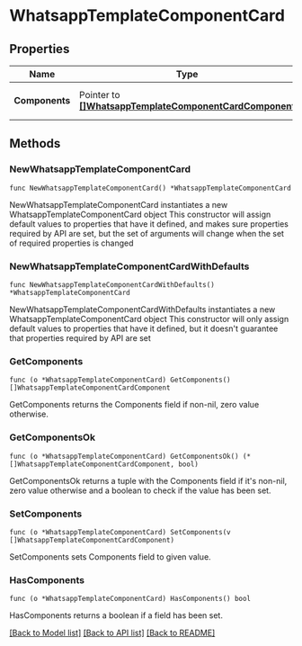 # WhatsappTemplateComponentCard

## Properties

Name | Type | Description | Notes
------------ | ------------- | ------------- | -------------
**Components** | Pointer to [**[]WhatsappTemplateComponentCardComponent**](WhatsappTemplateComponentCardComponent.md) | **Required.** Card components. | [optional] 

## Methods

### NewWhatsappTemplateComponentCard

`func NewWhatsappTemplateComponentCard() *WhatsappTemplateComponentCard`

NewWhatsappTemplateComponentCard instantiates a new WhatsappTemplateComponentCard object
This constructor will assign default values to properties that have it defined,
and makes sure properties required by API are set, but the set of arguments
will change when the set of required properties is changed

### NewWhatsappTemplateComponentCardWithDefaults

`func NewWhatsappTemplateComponentCardWithDefaults() *WhatsappTemplateComponentCard`

NewWhatsappTemplateComponentCardWithDefaults instantiates a new WhatsappTemplateComponentCard object
This constructor will only assign default values to properties that have it defined,
but it doesn't guarantee that properties required by API are set

### GetComponents

`func (o *WhatsappTemplateComponentCard) GetComponents() []WhatsappTemplateComponentCardComponent`

GetComponents returns the Components field if non-nil, zero value otherwise.

### GetComponentsOk

`func (o *WhatsappTemplateComponentCard) GetComponentsOk() (*[]WhatsappTemplateComponentCardComponent, bool)`

GetComponentsOk returns a tuple with the Components field if it's non-nil, zero value otherwise
and a boolean to check if the value has been set.

### SetComponents

`func (o *WhatsappTemplateComponentCard) SetComponents(v []WhatsappTemplateComponentCardComponent)`

SetComponents sets Components field to given value.

### HasComponents

`func (o *WhatsappTemplateComponentCard) HasComponents() bool`

HasComponents returns a boolean if a field has been set.


[[Back to Model list]](../README.md#documentation-for-models) [[Back to API list]](../README.md#documentation-for-api-endpoints) [[Back to README]](../README.md)
